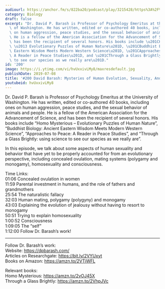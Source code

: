 ```yaml
---
audiourl: https://anchor.fm/s/822ba20/podcast/play/3215428/https%3A%2F%2Fd3ctxlq1ktw2nl.cloudfront.net%2Fproduction%2F2019-4-12%2F14623364-44100-2-7b65de65baf65.m4a
category: Biology
draft: false
excerpt: "Dr. David P. Barash is Professor of Psychology Emeritus at the University\
  \ of Washington. He has written, edited or co-authored 40 books, including ones\
  \ on human aggression, peace studies, and the sexual behavior of animals and people.\
  \ He is a fellow of the American Association for the Advancement of Science, and\
  \ has been the recipient of several honors. His books include \u201CHomo Mysterious\
  \ \u2013 Evolutionary Puzzles of Human Nature\u201D, \u201CBuddhist Biology: Ancient\
  \ Eastern Wisdom Meets Modern Western Science\u201D, \u201CApproaches to Peace:\
  \ A Reader in Peace Studies\u201D, and \u201CThrough a Glass Brightly: using science\
  \ to see our species as we really are\u201D."
id: '200'
image: https://i.ytimg.com/vi/hvUxxivLMy8/maxresdefault.jpg
publishDate: 2019-07-08
title: '#200 David Barash: Mysteries of Human Evolution, Sexuality, And Consciousness'
youtubeid: hvUxxivLMy8
---
```

<div class="timelinks">

Dr. David P. Barash is Professor of Psychology Emeritus at the University of Washington. He has written, edited or co-authored 40 books, including ones on human aggression, peace studies, and the sexual behavior of animals and people. He is a fellow of the American Association for the Advancement of Science, and has been the recipient of several honors. His books include “Homo Mysterious – Evolutionary Puzzles of Human Nature”, “Buddhist Biology: Ancient Eastern Wisdom Meets Modern Western Science”, “Approaches to Peace: A Reader in Peace Studies”, and “Through a Glass Brightly: using science to see our species as we really are”.

In this episode, we talk about some aspects of human sexuality and behavior that have yet to be properly accounted for from an evolutionary perspective, including concealed ovulation, mating systems (polygamy and monogamy), homosexuality and consciousness. 

Time Links:  
<time>01:06</time> Concealed ovulation in women  
<time>11:59</time> Parental investment in humans, and the role of fathers and grandmothers   
<time>25:54</time> The naturalistic fallacy                                                
<time>32:03</time> Human mating, polygamy (polygyny) and monogamy                                              
<time>43:03</time> Explaining the evolution of jealousy without having to resort to monogamy                                                      
<time>50:51</time> Trying to explain homosexuality              
<time>1:00:52</time> Consciousness              
<time>1:09:05</time> The “self”  
<time>1:12:00</time> Follow Dr. Barash’s work!

---

Follow Dr. Barash’s work:  
Website: https://dpbarash.com/  
Articles on Researchgate: https://bit.ly/2VYUxyt  
Books on Amazon: https://amzn.to/2VTiWFL

Relevant books:  
Homo Mysterious: https://amzn.to/2vOJ45X  
Through a Glass Brightly: https://amzn.to/2VhpJVc
</div>

